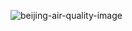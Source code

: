 ![beijing-air-quality-image](https://github.com/ekanati/power-bi-projects/assets/157319562/9a79d88f-de1c-4c5f-b321-aab5a572ff3b)
